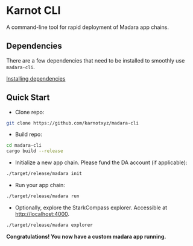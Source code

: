 # Karnot CLI

A command-line tool for rapid deployment of Madara app chains.

## Dependencies

There are a few dependencies that need to be installed to smoothly use `madara-cli`.

[Installing dependencies](./docs/setup.md)

## Quick Start

- Clone repo:

```bash
git clone https://github.com/karnotxyz/madara-cli
```

- Build repo:

```bash
cd madara-cli
cargo build --release
```

- Initialize a new app chain. Please fund the DA account (if applicable):

```bash
./target/release/madara init
```

- Run your app chain:

```bash
./target/release/madara run
```

- Optionally, explore the StarkCompass explorer. Accessible at [http://localhost:4000](http://localhost:4000).

```bash
./target/release/madara explorer
```

**Congratulations! You now have a custom madara app running.**
